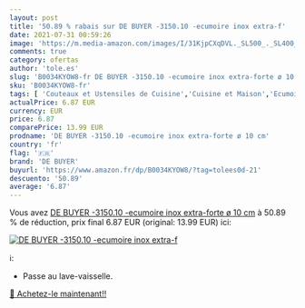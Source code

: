 ```yaml
---
layout: post
title: '50.89 % rabais sur DE BUYER -3150.10 -ecumoire inox extra-f'
date: 2021-07-31 00:59:26
image: 'https://m.media-amazon.com/images/I/31KjpCXqDVL._SL500_._SL400_.jpg'
comments: true
category: ofertas
author: 'tole.es'
slug: 'B0034KYOW8-fr DE BUYER -3150.10 -ecumoire inox extra-forte ø 10 cm'
sku: 'B0034KYOW8-fr'
tags: [ 'Couteaux et Ustensiles de Cuisine','Cuisine et Maison','Ecumoires','de buyer', ]
actualPrice: 6.87 EUR
currency: EUR
price: 6.87
comparePrice: 13.99 EUR
prodname: 'DE BUYER -3150.10 -ecumoire inox extra-forte ø 10 cm'
country: 'fr'
flag: '🇫🇷'
brand: 'DE BUYER'
buyurl: 'https://www.amazon.fr/dp/B0034KYOW8/?tag=tolees0d-21'
descuento: '50.89'
average: '6.87'
---
```


Vous avez [DE BUYER -3150.10 -ecumoire inox extra-forte ø 10 cm](https://www.amazon.fr/dp/B0034KYOW8/?tag=tolees0d-21)  à  50.89 % de réduction, prix final  6.87 EUR (original: 13.99 EUR) ici:

[![DE BUYER -3150.10 -ecumoire inox extra-f](https://m.media-amazon.com/images/I/31KjpCXqDVL._SL500_._SL400_.jpg)](https://www.amazon.fr/dp/B0034KYOW8/?tag=tolees0d-21)

ℹ️:

- Passe au lave-vaisselle.

[🛒 Achetez-le maintenant!!](https://www.amazon.fr/dp/B0034KYOW8/?tag=tolees0d-21)

